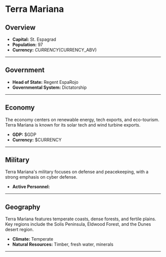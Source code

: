 # Terra Mariana

## Overview

- **Capital:** St. Espagrad
- **Population:** 97
- **Currency:** $CURRENCY ($CURRENCY_ABV)

---

## Government

- **Head of State:** Regent EspaRojo
- **Governmental System:** Dictatorship

---

## Economy
The economy centers on renewable energy, tech exports, and eco-tourism. Terra Mariana is known for its solar tech and wind turbine exports.

- **GDP:** $GDP
- **Currency:** $CURRENCY

---

## Military
Terra Mariana's military focuses on defense and peacekeeping, with a strong emphasis on cyber defense.

- **Active Personnel:** 

---

## Geography
Terra Mariana features temperate coasts, dense forests, and fertile plains. Key regions include the Solis Peninsula, Eldwood Forest, and the Dunes desert region.

- **Climate:** Temperate
- **Natural Resources:** Timber, fresh water, minerals

---